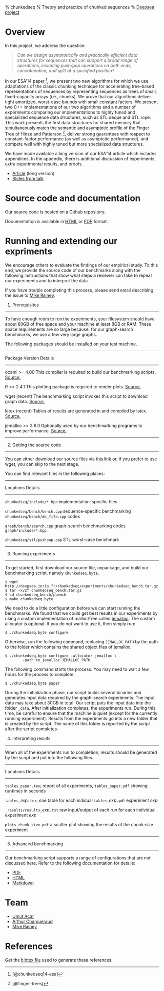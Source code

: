 % chunkedseq
% Theory and practice of chunked sequences
% [Deepsea project](http://deepsea.inria.fr/)

Overview
========

In this project, we address the question: 

> *Can we design asymptotically and practically efficient data structures
> for sequences that can support a broad range of operations, including
> push/pop operations on both ends, concatenation, and split at a
> specified position?*

In our ESA'14 paper [^1], we present two new algorithms for which we use
adaptations of the classic chunking technique for accelerating
tree-based representations of sequences by representing sequences as
trees of small, fixed-capacity arrays (i.e., chunks). We prove that
our algorithms deliver tight amortized, worst-case bounds with small
constant factors. We present two C++ implementations of our two
algorithms and a number of experiments comparing our implementations
to highly tuned and specialized sequence data structures, such as STL
deque and STL rope. This work presents the first data structures for
shared memory that simultaneously match the semantic and asymptotic
profile of the Finger Tree of Hinze and Patterson [^2], deliver strong
guarantees with respect to constant-factor performance (as well as
asymptotic performance), and compete well with highly tuned but more
specialized data structures.

We have made available a long version of our ESA'14 article which
includes appendices. In the appendix, there is additional discussion
of experiments, extra experimental results, and proofs.

- [Article](http://deepsea.inria.fr/chunkedseq/esa-2014-long.pdf) (long version)
- [Slides from talk](http://www.chargueraud.org/talks/2014_09_08_talk_esa_chunked.pdf)

Source code and documentation
=============================

Our source code is hosted on a [Github
repository](https://github.com/deepsea-inria/chunkedseq).

Documentation is available in [HTML](doc/chunkedseq.html) or
[PDF](doc/chunkedseq.pdf) format.

Running and extending our expriments
====================================

We encourage others to evaluate the findings of our empirical
study. To this end, we provide the source code of our benchmarks along
with the following instructions that show what steps a reviewer can
take to repeat our experiments and to interpret the data.

If you have trouble completing this process, please send email
describing the issue to [Mike Rainey](mailto:mike.rainey@inria.fr).

1. Prerequisites
----------------

To have enough room to run the experiments, your filesystem should
have about 80GB of free space and your machine at least 8GB or
RAM. These space requirements are so large because, for our
graph-search benchmarks, we use a few very large graphs.

The following packages should be installed on your test machine.

---------------------------------------------------------------------
Package   Version      Details                                
-------   ----------   ----------------------------------------------
ocaml     >= 4.00      This compiler is required to build our
                       benchmarking scripts. 
                       [Source.](http://www.ocaml.org/)

R         >= 2.4.1     This plotting package is required to
                       render plots.
                       [Source.](http://www.r-project.org/)

wget      (recent)     The benchmarking script invokes this 
                       script to download graph data.
                       [Source.](http://www.gnu.org/software/wget/)

latex     (recent)     Tables of results are generated in
                       and compiled by latex.
                       [Source.](http://www.latex-project.org/)

jemalloc  >= 3.6.0     Optionally used by our benchmarking
                       programs to improve performance. 
                       [Source.](http://www.canonware.com/jemalloc/)

---------------------------------------------------------------------

2. Getting the source code
--------------------------

You can either download our source files via [this
link](http://deepsea.inria.fr/chunkedseq/experiments/chunkedseq_bench.tar.gz) or,
if you prefer to use wget, you can skip to the next stage.

You can find relevant files in the following places:

---------------------------------------------------------------------
Locations                          Details
---------                          -----------------------------------
`chunkedseq/include/*.hpp`         implementation-specific files

`chunkedseq/bench/bench.cpp`       sequence-specific benchmarking 
`chunkedseq/bench/do_fifo.cpp`     codes

`graph/bench/search.cpp`           graph-search benchmarking codes
`graph/include/*.hpp`

`chunkedseq/stl/pushpop.cpp`       STL worst-case benchmark

---------------------------------------------------------------------

3. Running experiments
----------------------

To get started, first download our source file, unpackage, and build
our benchmarking script, namely `chunkedseq.byte`.

    $ wget http://deepsea.inria.fr/chunkedseq/experiments/chunkedseq_bench.tar.gz
    $ tar -xvzf chunkedseq_bench.tar.gz
    $ cd chunkedseq_bench/pbench
    $ make chunkedseq.byte

We need to do a little configuration before we can start running the
benchmarks. We found that we could get best results in our experiments
by using a custom implementation of malloc/free called
[jemalloc](http://www.canonware.com/jemalloc/). The custom allocator
is optional. If you do not want to use it, then simply run:

    $ ./chunkedseq.byte configure

Otherwise, run the following command, replacing `JEMALLOC_PATH` by the
path to the folder which contains the shared object files of jemalloc.

    $ ./chunkedseq.byte configure -allocator jemalloc \
            -path_to_jemalloc JEMALLOC_PATH

The following command starts the process. You may need to wait a few
hours for the process to complete.

    $ ./chunkedseq.byte paper

During the initialization phase, our script builds several binaries
and generates input data required by the graph-search experiments. The
input data may take about 30GB in total. Our script puts the input
data into the folder `_data`. After initialization completes, the
experiments run. During this time, be careful to ensure that the
machine is quiet (except for the currently running
experiment). Results from the experiments go into a new folder that is
created by the script. The name of this folder is reported by the
script after the script completes.

4. Interpreting results
-----------------------

When all of the experiments run to completion, results should be 
generated by the script and put into the following files.

---------------------------------------------------------------------
Locations                          Details
---------                          -----------------------------------
`tables_paper.tex`;                report of all experiments,
`tables_paper.pdf`                 showing runtimes in seconds

`tables_`*exp*`.tex`;              one table for each indidual
`tables_`*exp*`.pdf`               experiment *exp*

`_results/results_`*exp*`.txt`     raw input/output of each run for
                                   each individual experiment *exp*

`plots_chunk_size.pdf`             a scatter plot showing the results
                                   of the chunk-size experiment

---------------------------------------------------------------------

5. Advanced benchmarking
------------------------

Our benchmarking script supports a range of configurations that are
not discussed here. Refer to the following documentation for details:

- [PDF](experiments/chunkedseq.pdf) 
- [HTML](experiments/chunkedseq.html) 
- [Markdown](experiments/chunkedseq.md)

Team
====

- [Umut Acar](http://www.umut-acar.org/site/umutacar/)
- [Arthur Charguéraud](http://www.chargueraud.org/)
- [Mike Rainey](http://gallium.inria.fr/~rainey/)

References
==========

Get the [bibtex file](chunkedseq.bib) used to generate these
references.

[^1]: [@chunkedseq14-esa]

[^2]: [@finger-trees]